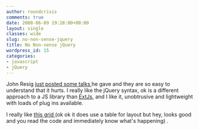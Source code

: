 ```yaml
---
author: roundcrisis
comments: true
date: 2008-06-09 19:28:00+00:00
layout: single
classes: wide
slug: no-non-sense-jquery
title: No Non-sense jQuery
wordpress_id: 15
categories:
- javascript
- jQuery
---
```


John Resig [just posted some talks ](http://ejohn.org/blog/building-interactive-prototypes-with-jquery/)he gave and they are so easy to understand that it hurts. I really like the jQuery syntax, ok is a different approach to a JS library than [ExtJs](http://www.extjs.com/), and I like it, unobtrusive and lightweight with loads of plug ins available.  
  
I really like [this grid ](http://tablesorter.com/docs/#Demo)(ok ok it does use a table for layout but hey, looks good and you read the code and immediately know what's happening) .
